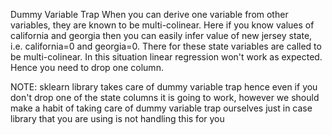 Dummy Variable Trap
When you can derive one variable from other variables, 
they are known to be multi-colinear. 
Here if you know values of california and georgia then you can easily infer value of new jersey state,
i.e. california=0 and georgia=0. 
There for these state variables are called to be multi-colinear. 
In this situation linear regression won't work as expected. Hence you need to drop one column.

NOTE: sklearn library takes care of dummy variable trap 
hence even if you don't drop one of the state columns it is going to work,
however we should make a habit of taking care of dummy variable trap ourselves 
just in case library that you are using is not handling this for you